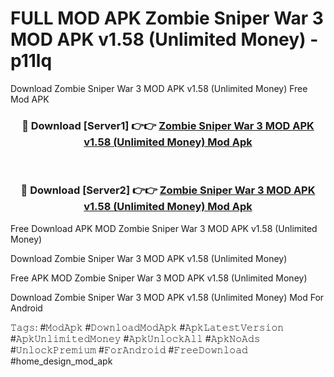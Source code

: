 # FULL MOD APK Zombie Sniper War 3 MOD APK v1.58 (Unlimited Money) - p11lq
Download Zombie Sniper War 3 MOD APK v1.58 (Unlimited Money) Free Mod APK

<div align="center">
<h3>🔴 Download [Server1] 👉👉 <a href="https://apk-comot.site?title=Zombie_Sniper_War_3_MOD_APK_v1.58_(Unlimited_Money)">Zombie Sniper War 3 MOD APK v1.58 (Unlimited Money) Mod Apk</a></h3><br>

<h3>🔴 Download [Server2] 👉👉 <a href="https://apk-comot.site?title=Zombie_Sniper_War_3_MOD_APK_v1.58_(Unlimited_Money)">Zombie Sniper War 3 MOD APK v1.58 (Unlimited Money) Mod Apk</a></h3>
</div>


Free Download APK MOD Zombie Sniper War 3 MOD APK v1.58 (Unlimited Money)

Download Zombie Sniper War 3 MOD APK v1.58 (Unlimited Money) 

Free APK MOD Zombie Sniper War 3 MOD APK v1.58 (Unlimited Money) 

Download Zombie Sniper War 3 MOD APK v1.58 (Unlimited Money) Mod For Android

𝚃𝚊𝚐𝚜: #𝙼𝚘𝚍𝙰𝚙𝚔 #𝙳𝚘𝚠𝚗𝚕𝚘𝚊𝚍𝙼𝚘𝚍𝙰𝚙𝚔 #𝙰𝚙𝚔𝙻𝚊𝚝𝚎𝚜𝚝𝚅𝚎𝚛𝚜𝚒𝚘𝚗 #𝙰𝚙𝚔𝚄𝚗𝚕𝚒𝚖𝚒𝚝𝚎𝚍𝙼𝚘𝚗𝚎𝚢 #𝙰𝚙𝚔𝚄𝚗𝚕𝚘𝚌𝚔𝙰𝚕𝚕 #𝙰𝚙𝚔𝙽𝚘𝙰𝚍𝚜 #𝚄𝚗𝚕𝚘𝚌𝚔𝙿𝚛𝚎𝚖𝚒𝚞𝚖 #𝙵𝚘𝚛𝙰𝚗𝚍𝚛𝚘𝚒𝚍 #𝙵𝚛𝚎𝚎𝙳𝚘𝚠𝚗𝚕𝚘𝚊𝚍 #home_design_mod_apk